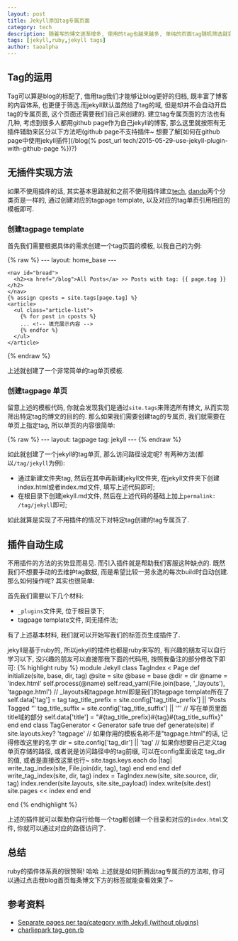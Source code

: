 ```yaml
---
layout: post
title: Jekyll添加tag专属页面
category: tech 
description: 随着写的博文逐渐增多, 使用的tag也越来越多, 单纯的页面tag随机筛选就变的不够用了, 于是今天就顺带的开启了tag的单页展示.
tags: [jekyll,ruby,jekyll tags] 
author: taoalpha
---
```


## Tag的运用

Tag可以算是blog的标配了, 借用tag我们才能够让blog更好的归档, 既丰富了博客的内容体系, 也更便于筛选.而jekyll默认虽然给了tag的域, 但是却并不会自动开启tag的专属页面, 这个页面还需要我们自己来创建的. 建立tag专属页面的方法也有几种, 考虑到很多人都用github page作为自己jekyll的博客, 那么这里就按照有无插件辅助来区分以下方法吧(github page不支持插件~ 想要了解[如何在github page中使用jekyll插件](/blog{% post_url tech/2015-05-29-use-jekyll-plugin-with-github-page %})?)

## 无插件实现方法

如果不使用插件的话, 其实基本思路就和之前不使用插件建立[tech](/blog/tech), [dandp](/blog/dandp)两个分类页是一样的, 通过创建对应的tagpage template, 以及对应的tag单页引用相应的模板即可.

### 创建tagpage template

首先我们需要根据具体的需求创建一个tag页面的模板, 以我自己的为例:

{% raw %}
    ---
    layout: home_base
    ---
    
    <nav id="bread">
      <h2><a href="/blog">All Posts</a> >> Posts with tag: {{ page.tag }}</h2>
    </nav>
    {% assign cposts = site.tags[page.tag] %}
    <article>
      <ul class="article-list">
        {% for post in cposts %}
        ... <!-- 填充展示内容 -->
        {% endfor %}
      </ul>
    </article>
{% endraw %}

上述就创建了一个非常简单的tag单页模板.

### 创建tagpage 单页

留意上述的模板代码, 你就会发现我们是通过`site.tags`来筛选所有博文, 从而实现筛出特定tag的博文的目的的. 那么如果我们需要创建tag的专属页, 我们就需要在单页上指定tag, 所以单页的内容很简单:

{% raw %}
    ---
    layout: tagpage
    tag: jekyll
    ---
{% endraw %}

如此就创建了一个jekyll的tag单页, 那么访问路径设定呢? 有两种方法(都以`/tag/jekyll`为例):

- 通过新建文件夹tag, 然后在其中再新建jekyll文件夹, 在jekyll文件夹下创建index.html或者index.md文件, 填写上述代码即可;
- 在根目录下创建jekyll.md文件, 然后在上述代码的基础上加上`permalink: /tag/jekyll`即可;

如此就算是实现了不用插件的情况下对特定tag创建的tag专属页了.

## 插件自动生成

不用插件的方法的劣势显而易见. 而引入插件就是帮助我们客服这种缺点的. 既然我们不想要手动的去维护tag数据, 而是希望比较一劳永逸的每次build时自动创建. 那么如何操作呢? 其实也很简单:

首先我们需要以下几个材料:

- `_plugins`文件夹, 位于根目录下;
- tagpage template文件, 同无插件法;

有了上述基本材料, 我们就可以开始写我们的标签页生成插件了.

jekyll是基于ruby的, 所以jekyll的插件也都是ruby来写的, 有兴趣的朋友可以自行学习以下, 没兴趣的朋友可以直接那我下面的代码用, 按照我备注的部分修改下即可:
{% highlight ruby %}
module Jekyll
  class TagIndex < Page
    def initialize(site, base, dir, tag)
      @site = site
      @base = base
      @dir = dir
      @name = 'index.html'
      self.process(@name)
      self.read_yaml(File.join(base, '_layouts'), 'tagpage.html')
      // _layouts和tagpage.html即是我们的tagpage template所在了
      self.data['tag'] = tag
      tag_title_prefix = site.config['tag_title_prefix'] || 'Posts Tagged &ldquo;'
      tag_title_suffix = site.config['tag_title_suffix'] || '&rdquo;'
      // 写在单页里面title域的部分
      self.data['title'] = "#{tag_title_prefix}#{tag}#{tag_title_suffix}"
    end
  end
  class TagGenerator < Generator
    safe true
    def generate(site)
      if site.layouts.key? 'tagpage'
      // 如果你用的模板名称不是"tagpage.html"的话, 记得修改这里的名字
        dir = site.config['tag_dir'] || 'tag'
        // 如果你想要自己定义tag单页存储的路径, 或者说是访问路径中的tag前缀, 可以在config里面设定 tag_dir 的值, 或者是直接改这里也行~
        site.tags.keys.each do |tag|
          write_tag_index(site, File.join(dir, tag), tag)
        end
      end
    end
    def write_tag_index(site, dir, tag)
      index = TagIndex.new(site, site.source, dir, tag)
      index.render(site.layouts, site.site_payload)
      index.write(site.dest)
      site.pages << index
    end
  end

end
{% endhighlight %}

上述的插件就可以帮助你自行给每一个tag都创建一个目录和对应的`index.html`文件, 你就可以通过对应的路径访问了.

## 总结

ruby的插件体系真的很赞啊! 哈哈 上述就是如何折腾出tag专属页的方法啦, 你可以通过点击我blog首页每条博文下方的标签就能查看效果了~

## 参考资料

- [Separate pages per tag/category with Jekyll (without plugins)](http://christianspecht.de/2014/10/25/separate-pages-per-tag-category-with-jekyll-without-plugins/)
- [charliepark tag_gen.rb](https://github.com/charliepark/charliepark.github.com/blob/master/_plugins/tag_gen.rb)

